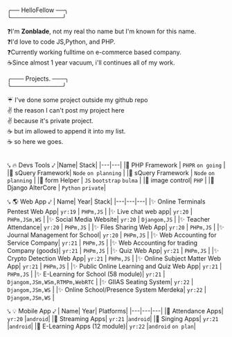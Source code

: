 ╭── HelloFellow ──╮ <br>
╰────────────╯

❓I'm **Zonblade**, not my real tho name but I'm known for this name. \
❓I'd love to code JS,Python, and PHP. \
❓Currently working fulltime on e-commerce based company. \
☕Since almost 1 year vacuum, i'll continues all of my work.

╭───  Projects. ───╮ <br>
╰────────────╯

☔ I've done some project outside my github repo \
✌ the reason I can't post my project here \
✌ because it's private project. \
☕ but im allowed to append it into my list. \
☕ so here we goes. 
<br><br>

⤥ 🔥 Devs Tools ⤦
|Name| Stack|
|---|---|
|🎉 PHP Framework | `PHPR` `on going` |
|🎉 sQuery Framework| `Node` `on planning` |
|🎉 sQuery Framework | `Node` `on planning` |
|🎉 form Helper |  `JS` `bootstrap` `bulma` |
|🎉 image control| `PHP` |
|🎉 Django AlterCore | `Python` `private`|

⤥ 🌎 Web App ⤦
| Name| Year| Stack|
|---|---|---|
|✨ Online Terminals Pentest Web App| `yr:19` | `PHPm,JS` |
|✨ Live chat web app| `yr:20` | `PHPm,JSm,WS` |
|✨ Social Media Website| `yr:20` | `Djangom,JS` |
|✨ Teacher Attendance| `yr:20` | `PHPm,JS` |
|✨ Files Sharing Web App| `yr:20` | `PHPm,JS` |
|✨ Journal Management for School| `yr:20` | `PHPm,JS` |
|✨ Web Accounting for Service Company| `yr:21` | `PHPm,JS` |
|✨ Web Accounting for trading Company (goods)| `yr:21` | `PHPm,JS` |
|✨ Quiz Web App| `yr:21` | `PHPm,JS` |
|✨ Crypto Detection Web App| `yr:21` | `PHPm,JS` |
|✨ Online Subject Matter Web App| `yr:21` | `PHPm,JS` |
|✨ Public Online Learning and Quiz Web App| `yr:21` | `PHPm,JS` | 
|✨ E-Learning for School (58 module)| `yr:21` | `Djangom,JSm,WSm,RTMPm,WebRTC` |
|✨ GIIAS Seating System| `yr:22` | `Djangom,JSm,WS` |
|✨ Online School/Presence System Merdeka| `yr:22` | `Djangom,JSm,WS` |

⤥ 💡 Mobile App ⤦
| Name| Year| Platforms|
|---|---|---|
|🍩 Attendance Apps| `yr:20` |`android`|
|🍩 Streaming Apps| `yr:21` |`android`|
|🍩 Singing Apps| `yr:21` |`android`|
|🍩 E-Learning Apps (12 module)| `yr:22` |`android` `on plan`|
